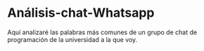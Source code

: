 # Análisis-chat-Whatsapp
Aquí analizaré las palabras más comunes de un grupo de chat de programación de la universidad a la que voy.
